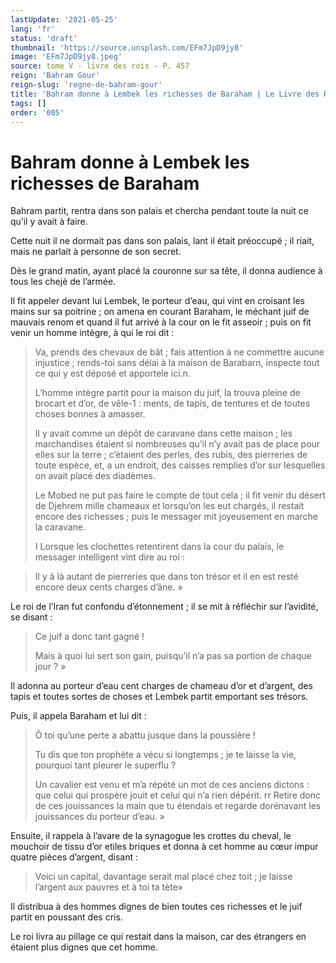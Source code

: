 ```yaml
---
lastUpdate: '2021-05-25'
lang: 'fr'
status: 'draft'
thumbnail: 'https://source.unsplash.com/EFm7JpD9jy8'
image: 'EFm7JpD9jy8.jpeg'
source: tome V - livre des rois - P. 457
reign: 'Bahram Gour'
reign-slug: 'regne-de-bahram-gour'
title: 'Bahram donne à Lembek les richesses de Baraham | Le Livre des Rois | Shâhnâmeh'
tags: []
order: '005'
---
```


<!-- LTeX: language=fr -->

# Bahram donne à Lembek les richesses de Baraham

Bahram partit, rentra dans son palais et chercha pendant toute la nuit ce qu’il y avait à faire.

Cette nuit il ne dormait pas dans son palais, lant il était préoccupé ; il riait, mais ne parlait à personne de son secret.

Dès le grand matin, ayant placé la couronne sur sa tête, il donna audience à tous les chejè
de l’armée.

Il fit appeler devant lui Lembek, le porteur d’eau, qui vint en croisant les mains sur sa poitrine ; on amena en courant Baraham, le méchant juif de mauvais renom et quand il fut arrivé à la cour on le fit asseoir ; puis on fit venir un homme intègre, à qui le roi dit :

> Va, prends des chevaux de bât ; fais attention à ne commettre aucune injustice ; rends-toi sans délai à la maison de Barabarn, inspecte tout ce qui y est déposé et apportele ici.n.
>
> L’homme intègre partit pour la maison du juif, la trouva pleine de brocart et d’or, de vêle-1 : ments, de tapis, de tentures et de toutes choses bonnes à amasser.
>
> Il y avait comme un dépôt de caravane dans cette maison ; les marchandises étaient si nombreuses qu’il n’y avait pas de place pour elles sur la terre ; c’étaient des perles, des rubis, des pierreries de toute espèce, et, a un endroit, des caisses remplies d’or sur lesquelles on avait placé des diadèmes.
>
> Le Mobed ne put pas faire le compte de tout cela ; il fit venir du désert de Djehrem mille chameaux et lorsqu’on les eut chargés, il restait encore des richesses ; puis le messager mit joyeusement en marche la caravane.
>
> I Lorsque les clochettes retentirent dans la cour du palais, le messager intelligent vint dire au roi :

> Il y à là autant de pierreries que dans ton trésor et il en est resté encore deux cents charges d’âne. »

Le roi de l’Iran fut confondu d’étonnement ; il se mit à réfléchir sur l’avidité, se disant :

> Ce juif a donc tant gagné !
>
> Mais à quoi lui sert son gain, puisqu’il n’a pas sa portion de chaque jour ? »

Il adonna au porteur d’eau cent charges de chameau d’or et d’argent, des tapis et toutes sortes de choses et Lembek partit emportant ses trésors.

Puis, il appela Baraham et lui dit :

> Ô toi qu’une perte a abattu jusque dans la poussière !
>
> Tu dis que ton prophète a vécu si longtemps ; je te laisse la vie, pourquoi tant pleurer le superflu ?
>
> Un cavalier est venu et m’a répété un mot de ces anciens dictons : que celui qui prospère jouit et celui qui n’a rien dépérit. rr Retire donc de ces jouissances la main que tu étendais et regarde dorénavant les jouissances du porteur d’eau. »

Ensuite, il rappela à l’avare de la synagogue les crottes du cheval, le mouchoir de tissu d’or etiles briques et donna à cet homme au cœur impur quatre pièces d’argent, disant :

> Voici un capital, davantage serait mal placé chez toit ; je laisse l’argent aux pauvres et à toi ta tète»

Il distribua à des hommes dignes de bien toutes ces richesses et le juif partit en poussant des cris.

Le roi livra au pillage ce qui restait dans la maison, car des étrangers en étaient plus dignes que cet homme.
